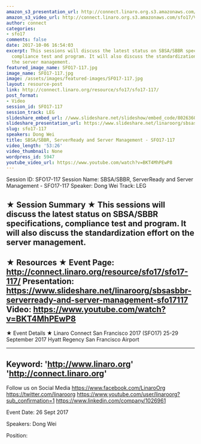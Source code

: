 ```yaml
---
amazon_s3_presentation_url: http://connect.linaro.org.s3.amazonaws.com/sfo17/Presentations/SFO17-117-ArmServerReady.pdf
amazon_s3_video_url: http://connect.linaro.org.s3.amazonaws.com/sfo17/Videos/SFO17-117%20SBSA%20%20SBBR%2C%20ServerReady%20and%20Server%20Management.mp4
author: connect
categories:
- sfo17
comments: false
date: 2017-10-06 16:54:03
excerpt: This sessions will discuss the latest status on SBSA/SBBR specifications,
  compliance test and program. It will also discuss the standardization effort on
  the server management.
featured_image_name: SFO17-117.jpg
image_name: SFO17-117.jpg
image: /assets/images/featured-images/SFO17-117.jpg
layout: resource-post
link: http://connect.linaro.org/resource/sfo17/sfo17-117/
post_format:
- Video
session_id: SFO17-117
session_track: LEG
slideshare_embed_url: //www.slideshare.net/slideshow/embed_code/80263604
slideshare_presentation_url: https://www.slideshare.net/linaroorg/sbsasbbr-serverready-and-server-management-sfo17117
slug: sfo17-117
speakers: Dong Wei
title: SBSA/SBBR, ServerReady and Server Management - SFO17-117
video_length: '53:26'
video_thumbnail: None
wordpress_id: 5947
youtube_video_url: https://www.youtube.com/watch?v=BKT4MhPEwP8
---
```


Session ID: SFO17-117
Session Name: SBSA/SBBR, ServerReady and Server Management - SFO17-117
Speaker: Dong Wei
Track: LEG


★ Session Summary ★
This sessions will discuss the latest status on SBSA/SBBR specifications, compliance test and program. It will also discuss the standardization effort on the server management.
---------------------------------------------------
★ Resources ★
Event Page: http://connect.linaro.org/resource/sfo17/sfo17-117/
Presentation: https://www.slideshare.net/linaroorg/sbsasbbr-serverready-and-server-management-sfo17117
Video: https://www.youtube.com/watch?v=BKT4MhPEwP8
 ---------------------------------------------------

★ Event Details ★
Linaro Connect San Francisco 2017 (SFO17)
25-29 September 2017
Hyatt Regency San Francisco Airport

---------------------------------------------------
Keyword:
'http://www.linaro.org'
'http://connect.linaro.org'
---------------------------------------------------
Follow us on Social Media
https://www.facebook.com/LinaroOrg
https://twitter.com/linaroorg
https://www.youtube.com/user/linaroorg?sub_confirmation=1
https://www.linkedin.com/company/1026961

Event Date: 26 Sept 2017

Speakers: Dong Wei

Position:
